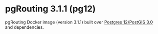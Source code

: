 # pgRouting 3.1.1 (pg12)

pgRouting Docker image (version 3.1.1) built over [Postgres 12/PostGIS 3.0](https://hub.docker.com/r/postgis/postgis) and dependencies.
